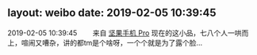 layout: weibo
date: 2019-02-05 10:39:45
---
<meta name="referrer" content="no-referrer" />

2019-02-05 10:39:45  &nbsp;&nbsp;&nbsp;&nbsp;&nbsp;&nbsp; 来自 <a href="http://app.weibo.com/t/feed/Z4AgP" rel="nofollow">坚果手机 Pro</a>
现在的这小品，七八个人一哄而上，喧闹又嘈杂，讲的都tm是个啥呀，一个个就是为了露个脸… ​​​
